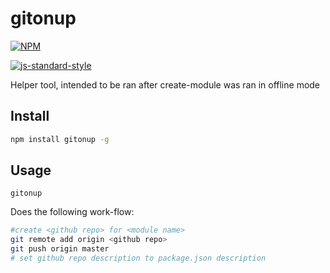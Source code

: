 # gitonup
[![NPM](https://nodei.co/npm/gitonup.png)](https://nodei.co/npm/gitonup/)

[![js-standard-style](https://cdn.rawgit.com/feross/standard/master/badge.svg)](https://github.com/feross/standard)

Helper tool, intended to be ran after create-module was ran in offline mode

## Install
```sh
npm install gitonup -g
```

## Usage
```
gitonup
```

Does the following work-flow:
```sh
#create <github repo> for <module name>
git remote add origin <github repo>
git push origin master
# set github repo description to package.json description
```
